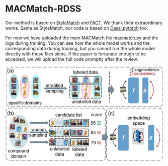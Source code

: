 # MACMatch-RDSS
Our method is based on [StyleMatch](https://github.com/KaiyangZhou/ssdg-benchmark) and [FACT](https://github.com/MediaBrain-SJTU/FACT). We thank their extraordinary works. Same as StyleMatch, our code is based on [Dassl.pytorch](https://github.com/KaiyangZhou/Dassl.pytorch) too.

For now we have uploaded the main MACMatch file [macmatch.py](./codes/macmatch.py) and the logs during training. You can see how the whole model works and the corresponding data during training, but you cannot run the whole model directly with these files alone. If the paper is fortunate enough to be accepted, we will upload the full code promptly after the review.

![MACMatch](/macmatch.jpg "MACMatch")
